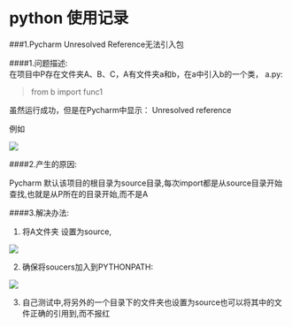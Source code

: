# python 使用记录

###1.Pycharm Unresolved Reference无法引入包

####1.问题描述: 	
在项目中P存在文件夹A、B、C，A有文件夹a和b，在a中引入b的一个类，
a.py:

> from b import func1

虽然运行成功，但是在Pycharm中显示： Unresolved reference

例如

![](http://okzs58u17.bkt.clouddn.com/python_01.png)

####2.产生的原因:

Pycharm 默认该项目的根目录为source目录,每次import都是从source目录开始查找,也就是从P所在的目录开始,而不是A

####3.解决办法:

1. 将A文件夹 设置为source,

![](http://okzs58u17.bkt.clouddn.com/python_02.png)

2. 确保将soucers加入到PYTHONPATH:

![](http://okzs58u17.bkt.clouddn.com/python_03.png)

3. 自己测试中,将另外的一个目录下的文件夹也设置为source也可以将其中的文件正确的引用到,而不报红